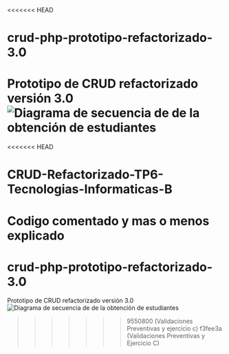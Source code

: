 <<<<<<< HEAD
# crud-php-prototipo-refactorizado-3.0
Prototipo de CRUD refactorizado versión 3.0
![Diagrama de secuencia de de la obtención de estudiantes](/uml/diagrama_de_secuencia_refactoring-3.0.png?raw=true "Diagrama de secuencia de de la obtención de estudiantes")
=======
<<<<<<< HEAD
# CRUD-Refactorizado-TP6-Tecnologias-Informaticas-B
Codigo comentado y mas o menos explicado
=======
# crud-php-prototipo-refactorizado-3.0
Prototipo de CRUD refactorizado versión 3.0
![Diagrama de secuencia de de la obtención de estudiantes](/uml/diagrama_de_secuencia_refactoring-3.0.png?raw=true "Diagrama de secuencia de de la obtención de estudiantes")
>>>>>>> 9550800 (Validaciones Preventivas y ejercicio c)
>>>>>>> f3fee3a (Validaciones Preventivas y Ejercicio C)
